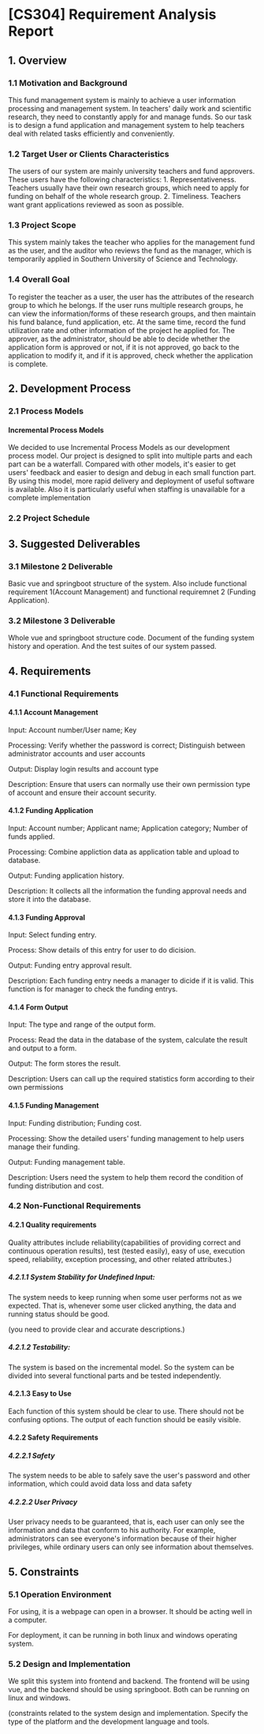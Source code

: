 # [CS304] Requirement Analysis Report

## 1. Overview 

### 1.1 Motivation and Background 

This fund management system is mainly to achieve a user information processing and management system. In teachers' daily work and scientific research, they need to constantly apply for and manage funds. So our task is to design a fund application and management system to help teachers deal with related tasks efficiently and conveniently.

### 1.2 Target User or Clients Characteristics 

The users of our system are mainly university teachers and fund approvers. These users have the following characteristics: 1. Representativeness. Teachers usually have their own research groups, which need to apply for funding on behalf of the whole research group. 2. Timeliness. Teachers want grant applications reviewed as soon as possible.

### 1.3 Project Scope

This system mainly takes the teacher who applies for the management fund as the user, and the auditor who reviews the fund as the manager, which is temporarily applied in Southern University of Science and Technology.

### 1.4 Overall Goal 

To register the teacher as a user, the user has the attributes of the research group to which he belongs. If the user runs multiple research groups, he can view the information/forms of these research groups, and then maintain his fund balance, fund application, etc. At the same time, record the fund utilization rate and other information of the project he applied for. The approver, as the administrator, should be able to decide whether the application form is approved or not, if it is not approved, go back to the application to modify it, and if it is approved, check whether the application is complete.

## 2. Development Process

### 2.1 Process Models

#### Incremental Process Models

We decided to use Incremental Process Models as our development process model. 
Our project is designed to split into multiple parts and each part can be a waterfall. Compared with other models, it's easier to get users' feedback and easier to design and debug in each small function part. By using this model, more rapid delivery and deployment of useful software is available. Also it is particularly useful when staffing is unavailable for a complete implementation





### 2.2 Project Schedule

## 3. Suggested Deliverables

### 3.1 Milestone 2 Deliverable

Basic vue and springboot structure of the system. Also include functional requirement 1(Account Management) and functional requiremnet 2 (Funding Application).

### 3.2 Milestone 3 Deliverable

Whole vue and springboot structure code. Document of the funding system history and operation. And the test suites of our system passed.

## 4. Requirements

### 4.1 Functional Requirements

#### 4.1.1 Account Management

Input: 
Account number/User name; Key

Processing: 
Verify whether the password is correct; Distinguish between administrator accounts and user accounts

Output:
Display login results and account type

Description:
Ensure that users can normally use their own permission type of account and ensure their account security.


#### 4.1.2 Funding Application
Input: 
Account number; Applicant name; Application category; Number of funds applied.

Processing: 
Combine appliction data as application table and upload to database.

Output:
Funding application history.

Description:
It collects all the information the funding approval needs and store it into the database.


#### 4.1.3 Funding Approval

Input:
Select funding entry.

Process:
Show details of this entry for user to do dicision.

Output:
Funding entry approval result.

Description:
Each funding entry needs a manager to dicide if it is valid. This function is for manager to check the funding entrys.

#### 4.1.4 Form Output

Input: 
The type and range of the output form.

Process:
Read the data in the database of the system, calculate the result and output to a form.

Output:
The form stores the result.

Description:
Users can call up the required statistics form according to their own permissions


#### 4.1.5 Funding Management
Input: 
Funding distribution; Funding cost.

Processing: 
Show the detailed users' funding management to help users manage their funding.

Output:
Funding management table.

Description:
Users need the system to help them record the condition of funding distribution and cost.

### 4.2 Non-Functional Requirements

#### 4.2.1 Quality requirements 

Quality attributes include reliability(capabilities of providing correct and continuous operation results), test (tested easily), easy of use, execution speed, reliability, exception processing, and other related attributes.) 

##### 4.2.1.1 System Stability for Undefined Input: 

The system needs to keep running when some user performs not as we expected. That is, whenever some user clicked anything, the data and running status should be good.

(you need to provide clear and accurate descriptions.) 

##### 4.2.1.2 Testability:

The system is based on the incremental model. So the system can be divided into several functional parts and be tested independently.


#### 4.2.1.3 Easy to Use

Each function of this system should be clear to use. There should not be confusing options. The output of each function should be easily visible.

#### 4.2.2 Safety Requirements


##### 4.2.2.1 Safety

The system needs to be able to safely save the user's password and other information, which could avoid data loss and data safety


##### 4.2.2.2 User Privacy

User privacy needs to be guaranteed, that is, each user can only see the information and data that conform to his authority. For example, administrators can see everyone's information because of their higher privileges, while ordinary users can only see information about themselves.


## 5. Constraints 

### 5.1 Operation Environment 

For using, it is a webpage can open in a browser. It should be acting well in a computer.

For deployment, it can be running in both linux and windows operating system.


### 5.2 Design and Implementation 

We split this system into frontend and backend. The frontend will be using vue, and the backend should be using springboot. Both can be running on linux and windows.

(constraints related to the system design and implementation. Specify the type of the platform and the development language and tools.
